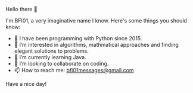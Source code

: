 Hello there 👋

I'm BFI01, a very imaginative name I know. Here's some things you should know:
- 🐍 I have been programming with Python since 2015.
- 👀 I’m interested in algorithms, mathmatical approaches and finding elegant solutions to problems.
- 🌱 I’m currently learning Java.
- 💞️ I’m looking to collaborate on coding.
- 📫 How to reach me: bfi01messages@gmail.com

Have a nice day!
